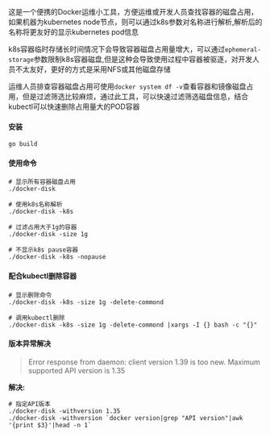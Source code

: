 这是一个便携的Docker运维小工具，方便运维或开发人员查找容器的磁盘占用，如果机器为kubernetes node节点，则可以通过k8s参数对名称进行解析,解析后的名称将更友好的显示kubernetes pod信息

k8s容器临时存储长时间情况下会导致容器磁盘占用量增大，可以通过`ephemeral-storage`参数限制k8s容器磁盘,但是这种会导致使用过程中容器被驱逐，对开发人员不太友好，更好的方式是采用NFS或其他磁盘存储

运维人员排查容器磁盘占用可使用`docker system df -v`查看容器和镜像磁盘占用，但是过滤筛选比较麻烦，通过此工具，可以快速过滤筛选磁盘信息，结合kubectl可以快速删除占用量大的POD容器


#### 安装
```shell
go build 
```
#### 使用命令
```shell
# 显示所有容器磁盘占用
./docker-disk

# 使用k8s名称解析
./docker-disk -k8s

# 过滤占用大于1g的容器
./docker-disk -size 1g

# 不显示k8s pause容器
./docker-disk -k8s -nopause
```

#### 配合kubectl删除容器
```shell
# 显示删除命令
./docker-disk -k8s -size 1g -delete-commond

# 调用kubectl删除
./docker-disk -k8s -size 1g -delete-commond |xargs -I {} bash -c "{}"
```

#### 版本异常解决
> Error response from daemon: client version 1.39 is too new. Maximum supported API version is 1.35

**解决:**
```shell
# 指定API版本 
./docker-disk -withversion 1.35
./docker-disk -withversion `docker version|grep "API version"|awk '{print $3}'|head -n 1`
```